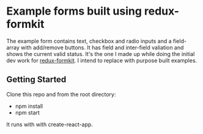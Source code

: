 # Example forms built using redux-formkit

The example form contains text, checkbox and radio inputs and a field-array with add/remove buttons. It has field and inter-field valiation and shows the current valid status. It's the one I made up while doing the initial dev work for [redux-formkit](https://github.com/chrisfield/redux-formkit). I intend to replace with purpose built examples.

## Getting Started

Clone this repo and from the root directory:
* npm install
* npm start

It runs with with create-react-app. 
